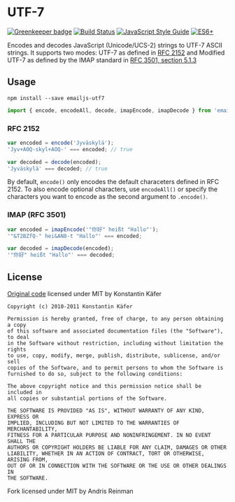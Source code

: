 # UTF-7

[![Greenkeeper badge](https://badges.greenkeeper.io/emailjs/emailjs-utf7.svg)](https://greenkeeper.io/) [![Build Status](https://travis-ci.org/emailjs/emailjs-utf7.png?branch=master)](https://travis-ci.org/emailjs/emailjs-utf7) [![JavaScript Style Guide](https://img.shields.io/badge/code_style-standard-brightgreen.svg)](https://standardjs.com)  [![ES6+](https://camo.githubusercontent.com/567e52200713e0f0c05a5238d91e1d096292b338/68747470733a2f2f696d672e736869656c64732e696f2f62616467652f65732d362b2d627269676874677265656e2e737667)](https://kangax.github.io/compat-table/es6/)

Encodes and decodes JavaScript (Unicode/UCS-2) strings to UTF-7 ASCII strings. It supports two modes: UTF-7 as defined in [RFC 2152](http://tools.ietf.org/html/rfc2152) and Modified UTF-7 as defined by the IMAP standard in [RFC 3501, section 5.1.3](http://tools.ietf.org/html/rfc3501#section-5.1.3)

## Usage

```
npm install --save emailjs-utf7
```

```javascript
import { encode, encodeAll, decode, imapEncode, imapDecode } from 'emailjs-utf7'
```


### RFC 2152

```javascript
var encoded = encode('Jyväskylä');
'Jyv+AOQ-skyl+AOQ-' === encoded; // true

var decoded = decode(encoded);
'Jyväskylä' === decoded; // true
```

By default, `encode()` only encodes the default characeters defined in RFC 2152. To also encode optional characters, use `encodeAll()` or specify the characters you want to encode as the second argument to `.encode()`.

### IMAP (RFC 3501)

```javascript
var encoded = imapEncode('"你好" heißt "Hallo"');
'"&T2BZfQ-" hei&AN8-t "Hallo"' === encoded;

var decoded = imapDecode(encoded);
'"你好" heißt "Hallo"' === decoded;
```

## License

[Original code](https://github.com/kkaefer/utf7) licensed under MIT by Konstantin Käfer

```
Copyright (c) 2010-2011 Konstantin Käfer

Permission is hereby granted, free of charge, to any person obtaining a copy
of this software and associated documentation files (the "Software"), to deal
in the Software without restriction, including without limitation the rights
to use, copy, modify, merge, publish, distribute, sublicense, and/or sell
copies of the Software, and to permit persons to whom the Software is
furnished to do so, subject to the following conditions:

The above copyright notice and this permission notice shall be included in
all copies or substantial portions of the Software.

THE SOFTWARE IS PROVIDED "AS IS", WITHOUT WARRANTY OF ANY KIND, EXPRESS OR
IMPLIED, INCLUDING BUT NOT LIMITED TO THE WARRANTIES OF MERCHANTABILITY,
FITNESS FOR A PARTICULAR PURPOSE AND NONINFRINGEMENT. IN NO EVENT SHALL THE
AUTHORS OR COPYRIGHT HOLDERS BE LIABLE FOR ANY CLAIM, DAMAGES OR OTHER
LIABILITY, WHETHER IN AN ACTION OF CONTRACT, TORT OR OTHERWISE, ARISING FROM,
OUT OF OR IN CONNECTION WITH THE SOFTWARE OR THE USE OR OTHER DEALINGS IN
THE SOFTWARE.
```

Fork licensed under MIT by Andris Reinman
